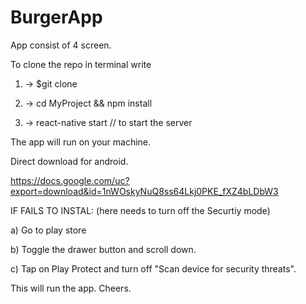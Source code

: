# BurgerApp
App consist of 4 screen.


To clone the repo in terminal write 

1) -> $git clone

2) -> cd MyProject && npm install

3) -> react-native start // to start the server

The app will run on your machine.


Direct download for android.


https://docs.google.com/uc?export=download&id=1nWOskyNuQ8ss64Lkj0PKE_fXZ4bLDbW3


IF FAILS TO INSTAL: (here needs to turn off the Securtiy mode)

  a) Go to play store
  
  b) Toggle the drawer button and scroll down.
  
  c) Tap on Play Protect and turn off "Scan device for security threats".
  
This will run the app. 
Cheers.
